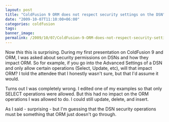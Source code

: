 ```yaml
---
layout: post
title: "ColdFusion 9 ORM does not respect security settings on the DSN"
date: "2009-10-07T11:10:00+06:00"
categories: coldfusion 
tags: 
banner_image: 
permalink: /2009/10/07/ColdFusion-9-ORM-does-not-respect-security-settings-on-the-DSN
---
```


Now <i>this</i> this is surprising. During my first presentation on ColdFusion 9 and ORM, I was asked about security permissions on DSNs and how they impact ORM. So for example, if you go into the Advanced Settings of a DSN and only allow certain operations (Select, Update, etc), will that impact ORM? I told the attendee that I honestly wasn't sure, but that I'd assume it would. 

Turns out I was completely wrong. I edited one of my examples so that only SELECT operations were allowed. But this had no impact on the ORM operations I was allowed to do. I could still update, delete, and insert. 

As I said - surprising - but I'm guessing that the DSN security operations must be something that ORM just doesn't go through.